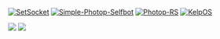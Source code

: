 [![SetSocket](https://github-readme-stats.vercel.app/api/pin/?username=nullclock&repo=setsocket)](https://github.com/NullClock/SetSocket)
[![Simple-Photop-Selfbot](https://github-readme-stats.vercel.app/api/pin/?username=nullclock&repo=simple-photop-selfbot)](https://github.com/nullclock/simple-photop-selfbot)
[![Photop-RS](https://github-readme-stats.vercel.app/api/pin/?username=wrapjss&repo=photop-rs)](https://github.com/wrapjss/photop-rs)
[![KelpOS](https://github-readme-stats.vercel.app/api/pin/?username=nullclock&repo=KelpOS)](https://github.com/NullClock/KelpOS)

<img src="https://komarev.com/ghpvc/?username=nullclock">
<img src="https://github-readme-stats.vercel.app/api/top-langs?username=nullclock&count_private=true&theme=dark&layout=compact">
